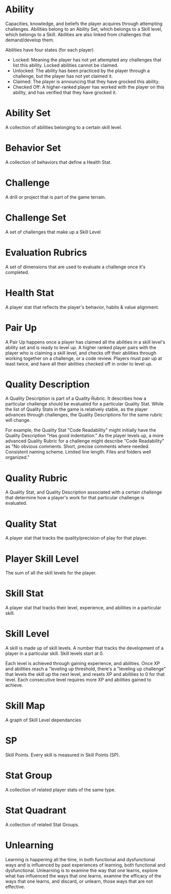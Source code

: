 # Ability

Capacities, knowledge, and beliefs the player acquires through attempting challenges. Abilities belong to an Ability Set, which belongs to a Skill level, which belongs to a Skill. Abilities are also linked from challenges that demand/develop them. 

Abilities have four states (for each player)

* Locked: Meaning the player has not yet attempted any challenges that list this ability. Locked abilities cannot be claimed.
* Unlocked: The ability has been practiced by the player through a challenge, but the player has not yet claimed it.
* Claimed: The player is announcing that they have grocked this ability.
* Checked Off: A higher-ranked player has worked with the player on this ability, and has verified that they have grocked it. 

# Ability Set

A collection of abilities belonging to a certain skill level.

# Behavior Set

A collection of behaviors that define a Health Stat.

# Challenge

A drill or project that is part of the game terrain.

# Challenge Set

A set of challenges that make up a Skill Level

# Evaluation Rubrics

A set of dimensions that are used to evaluate a challenge once it's completed.

# Health Stat

A player stat that reflects the player's behavior, habits & value alignment.

# Pair Up

A Pair Up happens once a player has claimed all the abilities in a skill level's ability set and is ready to level up. A higher ranked player pairs with the player who is claiming a skill level, and checks off their abilities through working together on a challenge, or a code review. Players must pair up at least twice, and have all their abilities checked off in order to level up.

# Quality Description

A Quality Description is part of a Quality Rubric. It describes how a particular challenge should be evaluated for a particular Quality Stat. While the list of Quality Stats in the game is relatively stable, as the player advances through challenges, the Quality Descriptions for the same rubric will change.

For example, the Quality Stat "Code Readability" might initially have the Quality Description "Has good indentation." As the player levels up, a more advanced Quality Rubric for a challenge might describe "Code Readability" as "No obvious comments. Short, precise comments where needed. Consistent naming scheme. Limited line length. Files and folders well organized."

# Quality Rubric

A Quality Stat, and Quality Description associated with a certain challenge that determine how a player's work for that particular challenge is evaluated.

# Quality Stat

A player stat that tracks the quality/precision of play for that player.
# Player Skill Level

The sum of all the skill levels for the player.

# Skill Stat

A player stat that tracks their level, experience, and abilities in a particular skill.

# Skill Level

A skill is made up of skill levels. A number that tracks the development of a player in a particular skill. Skill levels start at 0.

Each level is achieved through gaining experience, and abilities.  Once  XP and abilities reach a "leveling up threshold, there's a "leveling up challenge" that levels the skill up the next level, and resets XP and abilities to 0 for that level. Each consecutive level requires more XP and abilities gained to achieve.  

# Skill Map

A graph of Skill Level dependancies

# SP

Skill Points. Every skill is measured in Skill Points (SP).

# Stat Group

A collection of related player stats of the same type.

# Stat Quadrant

A collection of related Stat Groups.

# Unlearning

Learning is happening all the time, in both functional and dysfunctional ways and is influenced by past experiences of learning, both functional and dysfunctional. Unlearning is to examine the way that one learns, explore what has influenced the ways that one learns, examine the efficacy of the ways that one learns, and discard, or unlearn, those ways that are not effective. 
